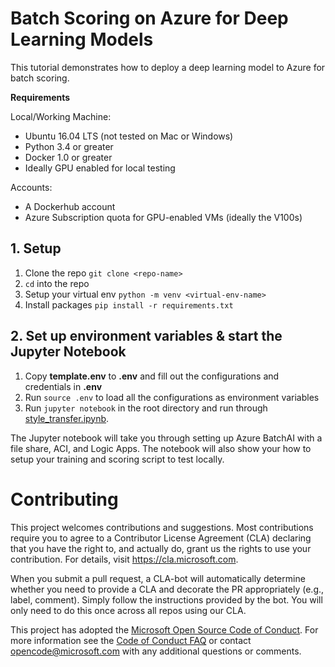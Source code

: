# Batch Scoring on Azure for Deep Learning Models

This tutorial demonstrates how to deploy a deep learning model to Azure for batch scoring.

__Requirements__

Local/Working Machine:
- Ubuntu 16.04 LTS (not tested on Mac or Windows)
- Python 3.4 or greater
- Docker 1.0 or greater
- Ideally GPU enabled for local testing

Accounts:
- A Dockerhub account
- Azure Subscription quota for GPU-enabled VMs (ideally the V100s)

## 1. Setup

1. Clone the repo `git clone <repo-name>`
2. `cd` into the repo
3. Setup your virtual env `python -m venv <virtual-env-name>`
4. Install packages `pip install -r requirements.txt`

## 2. Set up environment variables & start the Jupyter Notebook

1. Copy __template.env__ to __.env__ and fill out the configurations and credentials in __.env__
2. Run `source .env` to load all the configurations as environment variables
3. Run `jupyter notebook` in the root directory and run through [style_transfer.ipynb](./style_transfer.ipynb).

The Jupyter notebook will take you through setting up Azure BatchAI with a file share, ACI, and Logic Apps. The notebook will also show your how to setup your training and scoring script to test locally.

# Contributing

This project welcomes contributions and suggestions.  Most contributions require you to agree to a
Contributor License Agreement (CLA) declaring that you have the right to, and actually do, grant us
the rights to use your contribution. For details, visit https://cla.microsoft.com.

When you submit a pull request, a CLA-bot will automatically determine whether you need to provide
a CLA and decorate the PR appropriately (e.g., label, comment). Simply follow the instructions
provided by the bot. You will only need to do this once across all repos using our CLA.

This project has adopted the [Microsoft Open Source Code of Conduct](https://opensource.microsoft.com/codeofconduct/).
For more information see the [Code of Conduct FAQ](https://opensource.microsoft.com/codeofconduct/faq/) or
contact [opencode@microsoft.com](mailto:opencode@microsoft.com) with any additional questions or comments.
